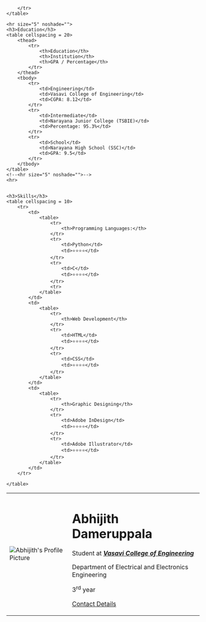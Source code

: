 <!DOCTYPE html>
<html lang="en">
<head>
    <meta charset="UTF-8">
    <meta http-equiv="X-UA-Compatible" content="IE=edge">
    <meta name="viewport" content="width=device-width, initial-scale=1.0">
    <title>Abhijith's Personal Site</title>
</head>
<body>
    <table cellspacing = "20">
        <tr>
            <td><img src="https://media-exp1.licdn.com/dms/image/C5603AQGI4-srH0tunA/profile-displayphoto-shrink_200_200/0/1607434339307?e=1624492800&v=beta&t=hhCtm1QcD-WtesTH_TCe_SawroV0tjhKzDSFipn_Als" alt="Abhijith's Profile Picture"></td>
            <td><h1>Abhijith Dameruppala</h1>
                <p>Student at <em><strong><a href="https://vce.ac.in" >Vasavi College of Engineering</a></strong></em></p>
                <p>Department of Electrical and Electronics Engineering</p>
                <p>3<sup>rd</sup> year</p>
                <p><a href="Contact Info.html">Contact Details</a></p></td>

        </tr>
    </table>
    
    <hr size="5" noshade="">
    <h3>Education</h3>
    <table cellspacing = 20>
        <thead>
            <tr>
                <th>Education</th>
                <th>Institution</th>
                <th>GPA / Percentage</th>
            </tr>
        </thead>
        <tbody>
            <tr>
                <td>Engineering</td>
                <td>Vasavi College of Engineering</td>
                <td>CGPA: 8.12</td>
            </tr>
            <tr>
                <td>Intermediate</td>
                <td>Narayana Junior College (TSBIE)</td>
                <td>Percentage: 95.3%</td>
            </tr>
            <tr>
                <td>School</td>
                <td>Narayana High School (SSC)</td>
                <td>GPA: 9.5</td>
            </tr>
        </tbody>
    </table>
    <!--<hr size="5" noshade="">-->
    <hr>

    
    <h3>Skills</h3>
    <table cellspacing = 10>
        <tr>
            <td>
                <table>
                    <tr>    
                        <th>Programming Languages:</th>
                    </tr>
                    <tr>
                        <td>Python</td>
                        <td>⭐⭐⭐⭐</td>
                    </tr>
                    <tr>
                        <td>C</td>
                        <td>⭐⭐⭐⭐</td>
                    </tr>
                    <tr>
                </table>
            </td>
            <td>
                <table>
                    <tr>
                        <th>Web Development</th>
                    </tr>
                    <tr>
                        <td>HTML</td>
                        <td>⭐⭐⭐⭐</td>
                    </tr>
                    <tr>
                        <td>CSS</td>
                        <td>⭐⭐⭐⭐</td>
                    </tr>
                </table>
            </td>
            <td>
                <table>
                    <tr>
                        <th>Graphic Designing</th>
                    </tr>
                    <tr>
                        <td>Adobe InDesign</td>
                        <td>⭐⭐⭐⭐</td>
                    </tr>
                    <tr>
                        <td>Adobe Illustrator</td>
                        <td>⭐⭐⭐⭐</td>
                    </tr>
                </table>
            </td>
        </tr>
        
    </table>



</body>
</html>
